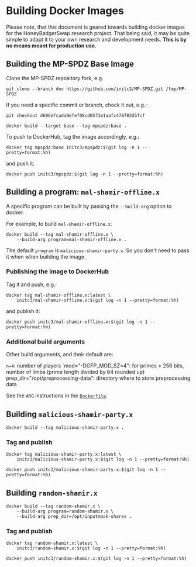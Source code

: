 # Building Docker Images
Please note, that this document is geared towards building docker images for
the HoneyBadgerSwap research project. That being said, it may be quite simple
to adapt it to your own research and development needs. **This is by no means
meant for production use.**

## Building the MP-SPDZ Base Image
Clone the MP-SPDZ repository fork, e.g.

```shell
git clone --branch dev https://github.com/initc3/MP-SPDZ.git /tmp/MP-SPDZ
```

If you need a specific commit or branch, check it out, e.g.:

```shell
git checkout d686efcada9efef08cd0573e1aafc478f02d5fcf
```

```shell
docker build --target base --tag mpspdz:base .
```

To push to DockerHub, tag the image accordingly, e.g.:

```shell
docker tag mpspdz:base initc3/mpspdz:$(git log -n 1 --pretty=format:%h)
```

and push it:

```shell
docker push initc3/mpspdz:$(git log -n 1 --pretty=format:%h)
```

## Building a program: `mal-shamir-offline.x`
A specific program can be built by passing the `--build-arg` option to docker.

For example, to build `mal-shamir-offline.x`:

```shell
docker build --tag mal-shamir-offline.x \
    --build-arg program=mal-shamir-offline.x .
```

The default `program` is `malicious-shamir-party.x`. So you don't need to
pass it when when building the image.

### Publishing the image to DockerHub
Tag it and push, e.g.:

```shell
docker tag mal-shamir-offline.x:latest \
    initc3/mal-shamir-offline.x:$(git log -n 1 --pretty=format:%h)
```

and publish it:

```shell
docker push initc3/mal-shamir-offline.x:$(git log -n 1 --pretty=format:%h)
```

### Additional build arguments
Other build arguments, and their default are:

`n=4`: number of players
`mod="-DGFP_MOD_SZ=4": for primes > 256 bits, number of limbs (prime length
    divided by 64 rounded up)
prep_dir="/opt/preprocessing-data": directory where to store preprocessing data

See the `ARG` instructions in the [`Dockerfile`](./Dockerfile).

## Building `malicious-shamir-party.x`

```shell
docker build --tag malicious-shamir-party.x .
```

### Tag and publish
```shell
docker tag malicious-shamir-party.x:latest \
    initc3/malicious-shamir-party.x:$(git log -n 1 --pretty=format:%h)
```
```shell
docker push initc3/malicious-shamir-party.x:$(git log -n 1 --pretty=format:%h)
```

## Building `random-shamir.x`

```shell
docker build --tag random-shamir.x \
    --build-arg program=random-shamir.x \
    --build-arg prep_dir=/opt/inputmask-shares .
```

### Tag and publish
```shell
docker tag random-shamir.x:latest \
    initc3/random-shamir.x:$(git log -n 1 --pretty=format:%h)
```
```shell
docker push initc3/random-shamir.x:$(git log -n 1 --pretty=format:%h)
```
